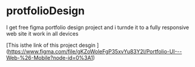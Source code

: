 # protfolioDesign
I get free figma portfolio design project and i turnde it to a fully responsive web site it work in all devices

[This isthe link of this project desgin ] (https://www.figma.com/file/gKZoWoleFgP35xvYu83Y2l/Portfolio-UI---Web-%26-Mobile?node-id=0%3A1)
